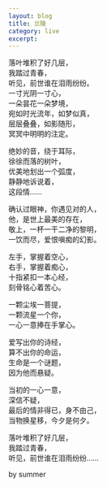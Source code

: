 ```yaml
---
layout: blog
title: 兰陵
category: live
excerpt:
---
```


落叶堆积了好几层，  
我踏过青春，  
听见，前世谁在泪雨纷纷。  
一寸光阴一寸心，  
一朵昙花一朵梦境，  
宛如时光流年，如梦似真，  
层层叠叠，如影随形，  
冥冥中明明的注定。  

绝妙的音，绕于耳际，  
徐徐而落的树叶，  
优美地划出一个弧度，  
静静地诉说着，  
这段情……  

确认过眼神，你遇见对的人，  
他，是世上最美的存在，  
敬上，一杯一干二净的黎明，  
一饮而尽，爱恨嗔痴的幻影。  

左手，掌握着空心，  
右手，掌握着痴心，  
十指紧扣一本心经，  
刻骨铭心着苦心。  

一颗尘埃一菩提，  
一颗流星一个你，  
一心一意捧在手掌心。  

爱写出你的诗经，  
算不出你的命运，  
生命是一个谜题，  
因为他而悬疑。  

当初的一心一意，  
深信不疑，  
最后的情非得已，身不由己，  
当物换星移，今夕是何夕。  

落叶堆积了好几层，  
我踏过青春，  
听见，前世谁在泪雨纷纷……  

by summer

